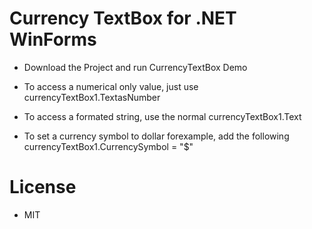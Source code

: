 # Currency TextBox for .NET WinForms

- Download the Project and run CurrencyTextBox Demo

- To access a numerical only value, just use currencyTextBox1.TextasNumber
- To access a formated string, use the normal currencyTextBox1.Text
- To set a currency symbol to dollar forexample, add the following currencyTextBox1.CurrencySymbol = "$" 


# License

- MIT
